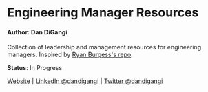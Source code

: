 # Engineering Manager Resources
#### Author: Dan DiGangi

Collection of leadership and management resources for engineering managers. Inspired by [Ryan Burgess's repo](https://github.com/ryanburgess/engineer-manager).

**Status**: In Progress

[Website](https://dandigangi.com) | [LinkedIn @dandigangi](https://linkedin.com/in/dandigangi) | [Twitter @dandigangi](https://twitter.com/dandigangi)

